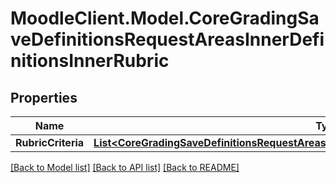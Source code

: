 # MoodleClient.Model.CoreGradingSaveDefinitionsRequestAreasInnerDefinitionsInnerRubric

## Properties

Name | Type | Description | Notes
------------ | ------------- | ------------- | -------------
**RubricCriteria** | [**List&lt;CoreGradingSaveDefinitionsRequestAreasInnerDefinitionsInnerRubricRubricCriteriaInner&gt;**](CoreGradingSaveDefinitionsRequestAreasInnerDefinitionsInnerRubricRubricCriteriaInner.md) |  | [optional] 

[[Back to Model list]](../README.md#documentation-for-models) [[Back to API list]](../README.md#documentation-for-api-endpoints) [[Back to README]](../README.md)

